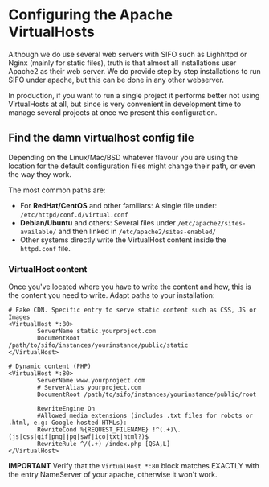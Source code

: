 Configuring the Apache VirtualHosts
===================================
Although we do use several web servers with SIFO such as Lighhttpd or Nginx (mainly for static files), truth is that almost all installations user Apache2 as their web server. We do provide step by step installations to run SIFO under apache, but this can be done in any other webserver.

In production, if you want to run a single project it performs better not using VirtualHosts at all, but since is very convenient in development time to manage several projects at once we present this configuration.

Find the damn virtualhost config file
-------------------------------------
Depending on the Linux/Mac/BSD whatever flavour you are using the location for the default configuration files might change their path, or even the way they work.

The most common paths are:

* For **RedHat/CentOS** and other familiars: A single file under: `/etc/httpd/conf.d/virtual.conf`
* **Debian/Ubuntu** and others: Several files under `/etc/apache2/sites-available/` and then linked in `/etc/apache2/sites-enabled/`
* Other systems directly write the VirtualHost content inside the `httpd.conf` file.

### VirtualHost content ###
Once you've located where you have to write the content and how, this is the content you need to write. Adapt paths to your installation:

	# Fake CDN. Specific entry to serve static content such as CSS, JS or Images
	<VirtualHost *:80>
	        ServerName static.yourproject.com
	        DocumentRoot /path/to/sifo/instances/yourinstance/public/static
	</VirtualHost>

	# Dynamic content (PHP)
	<VirtualHost *:80>
	        ServerName www.yourproject.com
	        # ServerAlias yourproject.com
	        DocumentRoot /path/to/sifo/instances/yourinstance/public/root

	        RewriteEngine On
	        #Allowed media extensions (includes .txt files for robots or .html, e.g: Google hosted HTMLs):
	        RewriteCond %{REQUEST_FILENAME} !^(.+)\.(js|css|gif|png|jpg|swf|ico|txt|html?)$
	        RewriteRule ^/(.+) /index.php [QSA,L]
	</VirtualHost>

**IMPORTANT** Verify that the `VirtualHost *:80` block matches EXACTLY with the entry NameServer of your apache, otherwise it won't work.